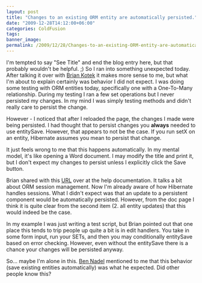 ```yaml
---
layout: post
title: "Changes to an existing ORM entity are automatically persisted."
date: "2009-12-28T14:12:00+06:00"
categories: ColdFusion 
tags: 
banner_image: 
permalink: /2009/12/28/Changes-to-an-existing-ORM-entity-are-automatically-persisted
---
```


I'm tempted to say "See Title" and end the blog entry here, but that probably wouldn't be helpful. ;) So I ran into something unexpected today. After talking it over with <a href="http://www.briankotek.com/blog">Brian Kotek</a> it makes more sense to me, but what I'm about to explain certainly was behavior I did not expect. I was doing some testing with ORM entities today, specifically one with a One-To-Many relationship. During my testing I ran a few set operations but I never persisted my changes. In my mind I was simply testing methods and didn't really care to persist the change. 

However - I noticed that after I reloaded the page, the changes I made were being persisted. I had thought that to persist changes you <b>always</b> needed to use entitySave. However, that appears to not be the case. If you run setX on an entity, Hibernate assumes you mean to persist that change. 

It just feels wrong to me that this happens automatically. In my mental model, it's like opening a Word document. I may modify the title and print it, but I don't expect my changes to persist unless I explicitly click the Save button.

Brian shared with this <a href="http://help.adobe.com/en_US/ColdFusion/9.0/Developing/WS00180FBE-6DE0-43f0-84CB-DCE04A9FCCA4.html">URL</a> over at the help documentation. It talks a bit about ORM session management. Now I'm already aware of how Hibernate handles sessions. What I didn't expect was that an update to a persistent component would be automatically persisted. However, from the doc page I think it is quite clear from the second item (2. all entity updates) that this would indeed be the case.

In my example I was just writing a test script, but Brian pointed out that one place this tends to trip people up quite a bit is in edit handlers. You take in some form input, run your SETs, and then you may conditionally entitySave based on error checking. However, even without the entitySave there is a chance your changes will be persisted anyway. 

So... maybe I'm alone in this. <a href="http://www.bennadel.com/">Ben Nadel</a> mentioned to me that this behavior (save existing entities automatically) was what he expected. Did other people know this?